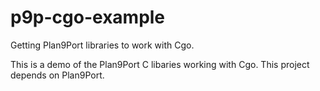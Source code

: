 # p9p-cgo-example
Getting Plan9Port libraries to work with Cgo.

This is a demo of the Plan9Port C libaries working with Cgo.
This project depends on Plan9Port.
